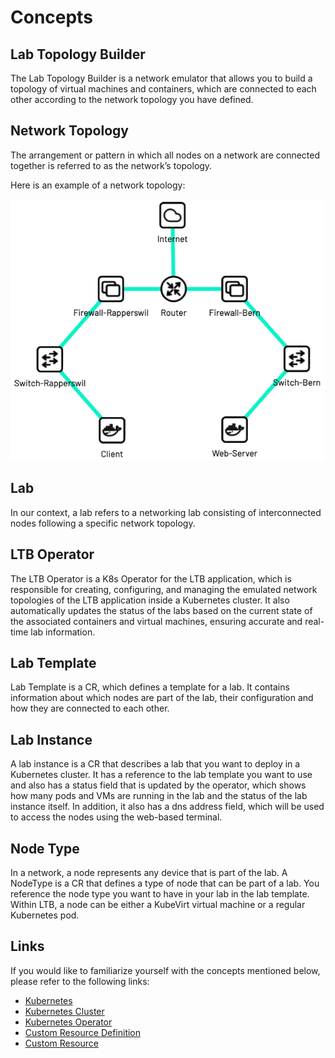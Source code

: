 # Concepts

## Lab Topology Builder

The Lab Topology Builder is a network emulator that allows you to build a topology of virtual machines and containers, which are connected to each other according to the network topology you have defined.

## Network Topology

The arrangement or pattern in which all nodes on a network are connected together is referred to as the network’s topology.

Here is an example of a network topology:

![LTB](./assets/images/Lab-Topology.png)

## Lab

In our context, a lab refers to a networking lab consisting of interconnected nodes following a specific network topology.

## LTB Operator

The LTB Operator is a K8s Operator for the LTB application, which is responsible for creating, configuring, and managing the emulated network topologies of the LTB application inside a Kubernetes cluster.
It also automatically updates the status of the labs based on the current state of the associated containers and virtual machines, ensuring accurate and real-time lab information.

## Lab Template

Lab Template is a CR, which defines a template for a lab. It contains information about which nodes are part of the lab, their configuration and how they are connected to each other.

## Lab Instance

A lab instance is a CR that describes a lab that you want to deploy in a Kubernetes cluster.
It has a reference to the lab template you want to use and also has a status field that is updated by the operator, which shows how many pods and VMs are running in the lab and the status of the lab instance itself. In addition, it also has a dns address field, which will be used to access the nodes using the web-based terminal.

## Node Type

In a network, a node represents any device that is part of the lab. A NodeType is a CR that defines a type of node that can be part of a lab. You reference the node type you want to have in your lab in the lab template.
Within LTB, a node can be either a KubeVirt virtual machine or a regular Kubernetes pod.

## Links

If you would like to familiarize yourself with the concepts mentioned below, please refer to the following links:

- [Kubernetes](https://kubernetes.io/docs/concepts/overview/what-is-kubernetes/)
- [Kubernetes Cluster](https://kubernetes.io/docs/concepts/architecture/cluster-components/)
- [Kubernetes Operator](https://kubernetes.io/docs/concepts/extend-kubernetes/operator/)
- [Custom Resource Definition](https://kubernetes.io/docs/concepts/extend-kubernetes/api-extension/custom-resources/#customresourcedefinitions)
- [Custom Resource](https://kubernetes.io/docs/concepts/extend-kubernetes/api-extension/custom-resources/#custom-controllers)
